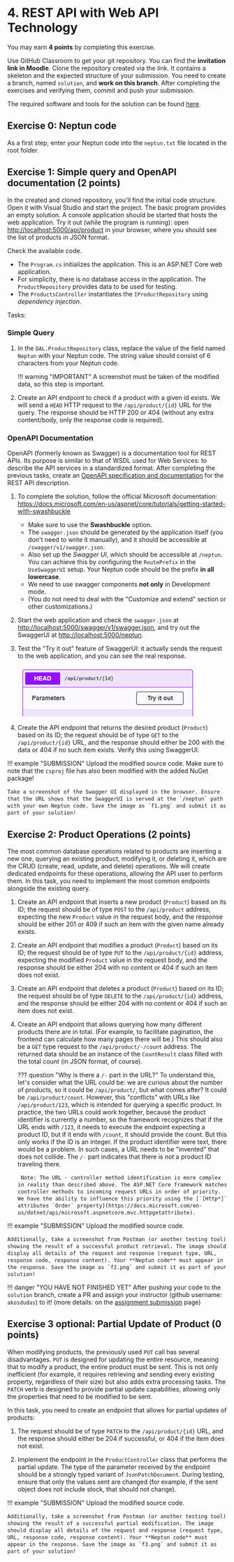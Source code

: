 ﻿# 4. REST API with Web API Technology

You may earn **4 points** by completing this exercise.

Use GitHub Classroom to get your git repository. You can find the **invitation link in Moodle**. Clone the repository created via the link. It contains a skeleton and the expected structure of your submission. You need to create a branch, named `solution`, and **work on this branch**. After completing the exercises and verifying them, commit and push your submission.

The required software and tools for the solution can be found [here](../index.md#required-tools).

## Exercise 0: Neptun code

As a first step, enter your Neptun code into the `neptun.txt` file located in the root folder.

## Exercise 1: Simple query and OpenAPI documentation (2 points)

In the created and cloned repository, you'll find the initial code structure. Open it with Visual Studio and start the project. The basic program provides an empty solution. A console application should be started that hosts the web application. Try it out (while the program is running): open <http://localhost:5000/api/product> in your browser, where you should see the list of products in JSON format.

Check the available code.

- The `Program.cs` initializes the application. This is an ASP.NET Core web application.
- For simplicity, there is no database access in the application. The `ProductRepository` provides data to be used for testing.
- The `ProductsController` instantiates the `IProductRepository` using _dependency injection_.

Tasks:

### Simple Query

1. In the `DAL.ProductRepository` class, replace the value of the field named `Neptun` with your Neptun code. The string value should consist of 6 characters from your Neptun code.

    !!! warning "IMPORTANT"
        A screenshot must be taken of the modified data, so this step is important.

2. Create an API endpoint to check if a product with a given id exists. We will send a `HEAD` HTTP request to the `/api/product/{id}` URL for the query. The response should be HTTP 200 or 404 (without any extra content/body, only the response code is required).

### OpenAPI Documentation

OpenAPI (formerly known as Swagger) is a documentation tool for REST APIs. Its purpose is similar to that of WSDL used for Web Services: to describe the API services in a standardized format. After completing the previous tasks, create an [OpenAPI specification and documentation](https://docs.microsoft.com/en-us/aspnet/core/tutorials/web-api-help-pages-using-swagger) for the REST API description.

1. To complete the solution, follow the official Microsoft documentation: <https://docs.microsoft.com/en-us/aspnet/core/tutorials/getting-started-with-swashbuckle>

    - Make sure to use the **Swashbuckle** option.
    - The `swagger.json` should be generated by the application itself (you don't need to write it manually), and it should be accessible at `/swagger/v1/swagger.json`.
    - Also set up the _Swagger UI_, which should be accessible at `/neptun`. You can achieve this by configuring the `RoutePrefix` in the `UseSwaggerUI` setup. Your Neptun code should be the prefix **in all lowercase**.
    - We need to use swagger components **not only** in Development mode.
    - (You do not need to deal with the "Customize and extend" section or other customizations.)

1. Start the web application and check the `swagger.json` at <http://localhost:5000/swagger/v1/swagger.json>, and try out the SwaggerUI at <http://localhost:5000/neptun>.

2. Test the "Try it out" feature of SwaggerUI: it actually sends the request to the web application, and you can see the real response.

    ![SwaggerUI Try it out](swaggerui-try.png)

1. Create the API endpoint that returns the desired product (`Product`) based on its ID; the request should be of type `GET` to the `/api/product/{id}` URL, and the response should either be 200 with the data or 404 if no such item exists. Verify this using SwaggerUI.

!!! example "SUBMISSION"
    Upload the modified source code. Make sure to note that the `csproj` file has also been modified with the added NuGet package!

    Take a screenshot of the Swagger UI displayed in the browser. Ensure that the URL shows that the SwaggerUI is served at the `/neptun` path with your own Neptun code. Save the image as `f1.png` and submit it as part of your solution!

## Exercise 2: Product Operations (2 points)

The most common database operations related to products are inserting a new one, querying an existing product, modifying it, or deleting it, which are the CRUD (create, read, update, and delete) operations. We will create dedicated endpoints for these operations, allowing the API user to perform them. In this task, you need to implement the most common endpoints alongside the existing query.

1. Create an API endpoint that inserts a new product (`Product`) based on its ID; the request should be of type `POST` to the `/api/product` address, expecting the new `Product` value in the request body, and the response should be either 201 or 409 if such an item with the given name already exists.

1. Create an API endpoint that modifies a product (`Product`) based on its ID; the request should be of type `PUT` to the `/api/product/{id}` address, expecting the modified `Product` value in the request body, and the response should be either 204 with no content or 404 if such an item does not exist.

1. Create an API endpoint that deletes a product (`Product`) based on its ID; the request should be of type `DELETE` to the `/api/product/{id}` address, and the response should be either 204 with no content or 404 if such an item does not exist.

1. Create an API endpoint that allows querying how many different products there are in total. (For example, to facilitate pagination, the frontend can calculate how many pages there will be.) This should also be a `GET` type request to the `/api/product/-/count` address. The returned data should be an instance of the `CountResult` class filled with the total count (in JSON format, of course).

    ??? question "Why is there a `/-` part in the URL?"
        To understand this, let's consider what the URL could be: we are curious about the number of products, so it could be `/api/product/`, but what comes after? It could be `/api/product/count`. However, this "conflicts" with URLs like `/api/product/123`, which is intended for querying a specific product. In practice, the two URLs could work together, because the product identifier is currently a number, so the framework recognizes that if the URL ends with `/123`, it needs to execute the endpoint expecting a product ID, but if it ends with `/count`, it should provide the count. But this only works if the ID is an integer. If the product identifier were text, there would be a problem. In such cases, a URL needs to be "invented" that does not collide. The `/-` part indicates that there is _not_ a product ID traveling there.

        Note: The URL - controller method identification is more complex in reality than described above. The ASP.NET Core framework matches controller methods to incoming request URLs in order of priority. We have the ability to influence this priority using the [`[Http*]` attributes `Order` property](https://docs.microsoft.com/en-us/dotnet/api/microsoft.aspnetcore.mvc.httpgetattribute).

!!! example "SUBMISSION"
    Upload the modified source code.

    Additionally, take a screenshot from Postman (or another testing tool) showing the result of a successful product retrieval. The image should display all details of the request and response (request type, URL, response code, response content). Your **Neptun code** must appear in the response. Save the image as `f2.png` and submit it as part of your solution!

!!! danger "YOU HAVE NOT FINISHED YET"
    After pushing your code to the `solution` branch, create a PR and assign your instructor (github username: `akosdudas`) to it! (more details: on the [assignment submission](../GitHub.md) page)

## Exercise 3 optional: Partial Update of Product (0 points)

When modifying products, the previously used `PUT` call has several disadvantages. `PUT` is designed for updating the entire resource, meaning that to modify a product, the entire product must be sent. This is not only inefficient (for example, it requires retrieving and sending every existing property, regardless of their size) but also adds extra processing tasks. The `PATCH` verb is designed to provide partial update capabilities, allowing only the properties that need to be modified to be sent.

In this task, you need to create an endpoint that allows for partial updates of products:

1. The request should be of type `PATCH` to the `/api/product/{id}` URL, and the response should either be 204 if successful, or 404 if the item does not exist.

1. Implement the endpoint in the `ProductController` class that performs the partial update. The type of the parameter received by the endpoint should be a strongly typed variant of `JsonPatchDocument`. During testing, ensure that only the values sent are changed (for example, if the sent object does not include stock, that should not change).

!!! example "SUBMISSION"
    Upload the modified source code.

    Additionally, take a screenshot from Postman (or another testing tool) showing the result of a successful partial modification. The image should display all details of the request and response (request type, URL, response code, response content). Your **Neptun code** must appear in the response. Save the image as `f3.png` and submit it as part of your solution!



